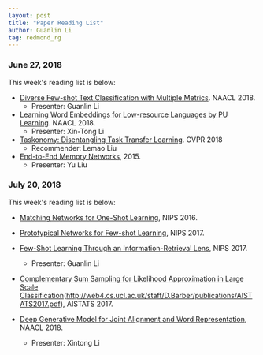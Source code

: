 ```yaml
---
layout: post
title: "Paper Reading List"
author: Guanlin Li
tag: redmond_rg
---
```


### June 27, 2018

This week's reading list is below:

- [Diverse Few-shot Text Classification with Multiple Metrics](http://www.aclweb.org/anthology/N18-1109). NAACL 2018. 
  - Presenter: Guanlin Li
- [Learning Word Embeddings for Low-resource Languages by PU Learning](http://aclweb.org/anthology/N18-1093). NAACL 2018. 
  - Presenter: Xin-Tong Li
- [Taskonomy: Disentangling Task Transfer Learning](http://taskonomy.stanford.edu/taskonomy_CVPR2018.pdf). CVPR 2018
  - Recommender: Lemao Liu
- [End-to-End Memory Networks](https://arxiv.org/abs/1503.08895), 2015. 
  - Presenter: Yu Liu

### July 20, 2018

This week's reading list is below:

- [Matching Networks for One-Shot Learning](https://arxiv.org/pdf/1606.04080), NIPS 2016. 
- [Prototypical Networks for Few-shot Learning](https://arxiv.org/abs/1703.05175), NIPS 2017. 
- [Few-Shot Learning Through an Information-Retrieval Lens](https://papers.nips.cc/paper/6820-few-shot-learning-through-an-information-retrieval-lens.pdf), NIPS 2017. 
  - Presenter: Guanlin Li

- [Complementary Sum Sampling for Likelihood Approximation in Large Scale Classification]()(http://web4.cs.ucl.ac.uk/staff/D.Barber/publications/AISTATS2017.pdf), AISTATS 2017. 
- [Deep Generative Model for Joint Alignment and Word Representation](http://aclweb.org/anthology/N18-1092), NAACL 2018. 
  - Presenter: Xintong Li
